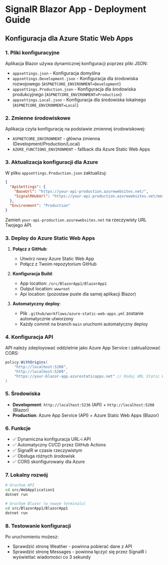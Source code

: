 # SignalR Blazor App - Deployment Guide

## Konfiguracja dla Azure Static Web Apps

### 1. Pliki konfiguracyjne

Aplikacja Blazor używa dynamicznej konfiguracji poprzez pliki JSON:

- `appsettings.json` - Konfiguracja domyślna
- `appsettings.Development.json` - Konfiguracja dla środowiska rozwojowego (`ASPNETCORE_ENVIRONMENT=Development`)
- `appsettings.Production.json` - Konfiguracja dla środowiska produkcyjnego (`ASPNETCORE_ENVIRONMENT=Production`)
- `appsettings.Local.json` - Konfiguracja dla środowiska lokalnego (`ASPNETCORE_ENVIRONMENT=Local`)

### 2. Zmienne środowiskowe

Aplikacja czyta konfigurację na podstawie zmiennej środowiskowej:
- `ASPNETCORE_ENVIRONMENT` - główna zmienna (Development/Production/Local)
- `AZURE_FUNCTIONS_ENVIRONMENT` - fallback dla Azure Static Web Apps

### 3. Aktualizacja konfiguracji dla Azure

W pliku `appsettings.Production.json` zaktualizuj:

```json
{
  "ApiSettings": {
    "BaseUrl": "https://your-api-production.azurewebsites.net/",
    "SignalRHubUrl": "https://your-api-production.azurewebsites.net/messagehub"
  },
  "Environment": "Production"
}
```

Zamień `your-api-production.azurewebsites.net` na rzeczywisty URL Twojego API.

### 3. Deploy do Azure Static Web Apps

1. **Połącz z GitHub**:
   - Utwórz nowy Azure Static Web App
   - Połącz z Twoim repozytorium GitHub

2. **Konfiguracja Build**:
   - App location: `/src/BlazorApp1/BlazorApp1`
   - Output location: `wwwroot`
   - Api location: (pozostaw puste dla samej aplikacji Blazor)

3. **Automatyczny deploy**:
   - Plik `.github/workflows/azure-static-web-apps.yml` zostanie automatycznie utworzony
   - Każdy commit na branch `main` uruchomi automatyczny deploy

### 4. Konfiguracja API

API należy zdeployować oddzielnie jako Azure App Service i zaktualizować CORS:

```csharp
policy.WithOrigins(
    "http://localhost:5208", 
    "http://localhost:5209", 
    "https://your-blazor-app.azurestaticapps.net" // Dodaj URL Static Web App
)
```

### 5. Środowiska

- **Development**: `http://localhost:5236` (API) + `http://localhost:5208` (Blazor)
- **Production**: Azure App Service (API) + Azure Static Web Apps (Blazor)

### 6. Funkcje

- ✅ Dynamiczna konfiguracja URL-i API
- ✅ Automatyczny CI/CD przez GitHub Actions
- ✅ SignalR w czasie rzeczywistym
- ✅ Obsługa różnych środowisk
- ✅ CORS skonfigurowany dla Azure

### 7. Lokalny rozwój

```bash
# Uruchom API
cd src/WebApplication1
dotnet run

# Uruchom Blazor (w nowym terminalu)
cd src/BlazorApp1/BlazorApp1
dotnet run
```

### 8. Testowanie konfiguracji

Po uruchomieniu możesz:
- Sprawdzić stronę Weather - powinna pobierać dane z API
- Sprawdzić stronę Messages - powinna łączyć się przez SignalR i wyświetlać wiadomości co 3 sekundy
